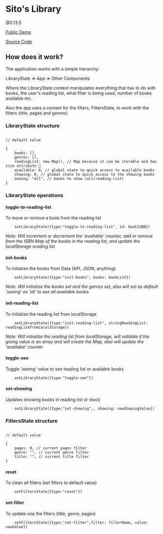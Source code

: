# Sito's Library 
@0.13.5

[Public Demo](https://sitos-library.web.app/)

[Source Code](https://github.com/SitoNumbis/pruebas-tecnicas/tree/main/pruebas/01-reading-list/SitoNumbis)

## How does it work?

The application works with a simple hierarchy:

LibraryState => App => Other Components

Where the LibraryState context manipulates everything that has to do with books, the user's reading list, what filter is being used, number of books available etc.

Also the app uses a context for the filters, FiltersState, to work with the filters (title, pages and genres)

### LibraryState structure

```

// default value

{
    books: [],
    genres: [],
    readingList: new Map(), // Map because it can be iterable and has size attribute 🙂
    available: 0, // global state to quick access to available books
    showing: 0, // global state to quick access to the showing books
    seeing: "all", // books to show (all/reading-list)
}

```

### LibraryState operations

#### toggle-to-reading-list

To move or remove a book from the reading list

```
    setLibraryState({type:"toggle-to-reading-list", id: bookISBN})
```

_Note: Will increment or decrement the 'available' counter, add or remove from the ISBN Map of the books in the reading list, and update the localStorage reading list_

#### init-books

To initialize the books from Data (API, JSON, anything)

```
    setLibraryState({type:"init-books", books: bookList})
```

_Note: Will initialize the books set and the genres set, also will set as default 'seeing' as 'all' to see all available books_

#### init-reading-list

To initialize the reading list from localStorage

```
    setLibraryState({type:"init-reading-list", stringReadingList: readingListFromLocalStorage})
```

_Note: Will initialize the reading list from localStorage, will validate if the giving value is an array and will create the Map, also will update the 'available' counter_

#### toggle-see

Toggle 'seeing' value to see reading list or available books

```
    setLibraryState({type:"toggle-see"})
```

#### set-showing

Updates showing books in reading list or stock

```
    setLibraryState({type:"set-showing",, showing: newShowingValue})
```

### FiltersState structure

```

// default value

{
    pages: 0, // current pages filter
    genre: "", // current genre filter
    title: "", // current title filter
}

```

#### reset

To clean all filters (set filters to default value)

```
    setFiltersState({type:"reset"})
```

#### set-filter

To update one the filters (title, genre, pages)

```
    setFiltersState({type:"set-filter",filter: filterName, value: newValue})
```
